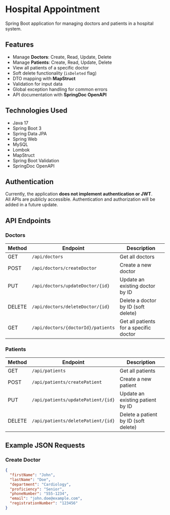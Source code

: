 # Hospital Appointment

Spring Boot application for managing doctors and patients in a hospital system.

## Features

- Manage **Doctors**: Create, Read, Update, Delete
- Manage **Patients**: Create, Read, Update, Delete
- View all patients of a specific doctor
- Soft delete functionality (`isDeleted` flag)
- DTO mapping with **MapStruct**
- Validation for input data
- Global exception handling for common errors
- API documentation with **SpringDoc OpenAPI**

## Technologies Used

- Java 17
- Spring Boot 3
- Spring Data JPA
- Spring Web
- MySQL
- Lombok
- MapStruct
- Spring Boot Validation
- SpringDoc OpenAPI

## Authentication

Currently, the application **does not implement authentication or JWT**.  
All APIs are publicly accessible. Authentication and authorization will be added in a future update.


## API Endpoints

### Doctors
| Method | Endpoint | Description |
|--------|----------|-------------|
| GET | `/api/doctors` | Get all doctors |
| POST | `/api/doctors/createDoctor` | Create a new doctor |
| PUT | `/api/doctors/updateDoctor/{id}` | Update an existing doctor by ID |
| DELETE | `/api/doctors/deleteDoctor/{id}` | Delete a doctor by ID (soft delete) |
| GET | `/api/doctors/{doctorId}/patients` | Get all patients for a specific doctor |

### Patients
| Method | Endpoint | Description |
|--------|----------|-------------|
| GET | `/api/patients` | Get all patients |
| POST | `/api/patients/createPatient` | Create a new patient |
| PUT | `/api/patients/updatePatient/{id}` | Update an existing patient by ID |
| DELETE | `/api/patients/deletePatient/{id}` | Delete a patient by ID (soft delete) |

## Example JSON Requests

### Create Doctor
```json
{
  "firstName": "John",
  "lastName": "Doe",
  "department": "Cardiology",
  "proficiency": "Senior",
  "phoneNumber": "555-1234",
  "email": "john.doe@example.com",
  "registrationNumber": "123456"
}
